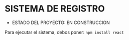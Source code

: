 <H1>SISTEMA DE REGISTRO</H1>

- ESTADO DEL PROYECTO: EN CONSTRUCCION

Para ejecutar el sistema, debos poner: 
``npm install react``
